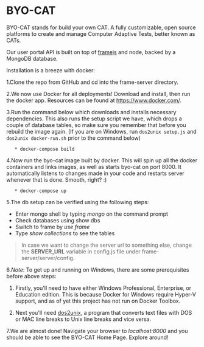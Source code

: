 # BYO-CAT
BYO-CAT stands for build your own CAT. A fully customizable, open source platforms to create and manage Computer Adaptive Tests, better known as CATs.

Our user portal API is built on top of [framejs](https://github.com/jedireza/frame) and node, backed by a MongoDB database.

Installation is a breeze with docker:
       
1.Clone the repo from GitHub and cd into the frame-server directory.
       
2.We now use Docker for all deployments! Download and install, then run the docker app. Resources can be found at https://www.docker.com/.
       
 3.Run the command below which downloads and installs necessary dependencies. This also runs the setup script we have, which drops a couple of database tables, so make sure you remember that before you rebuild the image again. (If you are on Windows, run `dos2unix setup.js` and `dos2unix docker-run.sh` prior to the command below)
       
       * docker-compose build
       
4.Now run the byo-cat image built by docker. This will spin up all the docker containers and links images, as well as starts byo-cat on port 8000. It automatically listens to changes made in your code and restarts server whenever that is done. Smooth, right? :)
       
	   * docker-compose up
       
  5.The db setup can be verified using the following steps:
       
  - Enter mongo shell by typing *mongo* on the command prompt
  - Check databases using show dbs
  - Switch to frame by *use frame*
  - Type *show collections* to see the tables
       
> In case we want to change the server url to something else, change the **SERVER_URL** variable in config.js file under frame-server/server/config.
       
6.*Note*: To get up and running on Windows, there are some prerequisites before above steps:
 
 1. Firstly, you'll need to have either Windows Professional, Enterprise, or Education edition. This is because Docker for Windows require Hyper-V support, and as of yet this project has not run on Docker Toolbox. 
       
 2. Next you'll need [dos2unix](https://sourceforge.net/projects/dos2unix/ "dos2unix"), a program that converts text files with DOS or MAC line breaks to Unix line breaks and vice versa.  

7.We are almost done! Navigate your browser to *localhost:8000* and you should be able to see the BYO-CAT Home Page. Explore around!
